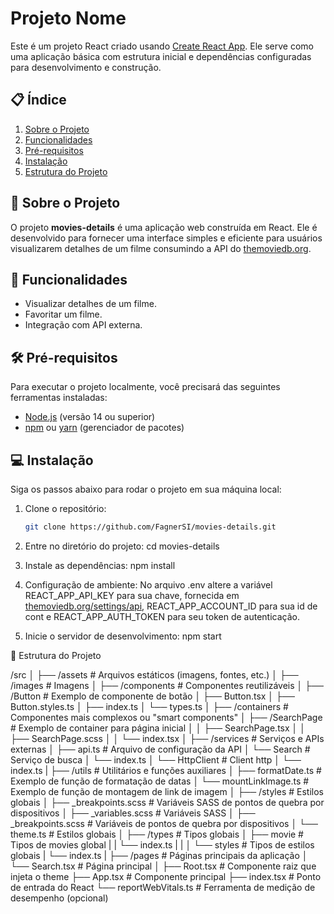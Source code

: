 # Projeto Nome

Este é um projeto React criado usando [Create React App](https://create-react-app.dev/). Ele serve como uma aplicação básica com estrutura inicial e dependências configuradas para desenvolvimento e construção.

## 📋 Índice

1. [Sobre o Projeto](#sobre-o-projeto)
2. [Funcionalidades](#funcionalidades)
3. [Pré-requisitos](#pré-requisitos)
4. [Instalação](#instalação)
5. [Estrutura do Projeto](#estrutura-do-projeto)

## 📝 Sobre o Projeto

O projeto **movies-details** é uma aplicação web construída em React. Ele é desenvolvido para fornecer uma interface simples e eficiente para usuários visualizarem detalhes de um filme consumindo a API do [themoviedb.org](https://developer.themoviedb.org/reference/intro/getting-started).

## 🚀 Funcionalidades

- Visualizar detalhes de um filme.
- Favoritar um filme.
- Integração com API externa.

## 🛠 Pré-requisitos

Para executar o projeto localmente, você precisará das seguintes ferramentas instaladas:

- [Node.js](https://nodejs.org/en/) (versão 14 ou superior)
- [npm](https://www.npmjs.com/) ou [yarn](https://yarnpkg.com/) (gerenciador de pacotes)

## 💻 Instalação

Siga os passos abaixo para rodar o projeto em sua máquina local:

1. Clone o repositório:

   ```bash
   git clone https://github.com/FagnerSI/movies-details.git

   ```

2. Entre no diretório do projeto:
   cd movies-details

3. Instale as dependências:
   npm install

4. Configuração de ambiente:
   No arquivo .env altere a variável REACT_APP_API_KEY para sua chave, fornecida em [themoviedb.org/settings/api](https://www.themoviedb.org/settings/api/regenerate_confirm), REACT_APP_ACCOUNT_ID para sua id de cont e REACT_APP_AUTH_TOKEN para seu token de autenticação.

5. Inicie o servidor de desenvolvimento:
   npm start

📂 Estrutura do Projeto

/src
│
├── /assets # Arquivos estáticos (imagens, fontes, etc.)
│ ├── /images # Imagens
│
├── /components # Componentes reutilizáveis
│ ├── /Button # Exemplo de componente de botão
│ ├── Button.tsx
│ ├── Button.styles.ts
│ ├── index.ts
│ └── types.ts
│
├── /containers # Componentes mais complexos ou "smart components"
│ ├── /SearchPage # Exemplo de container para página inicial
│ │ ├── SearchPage.tsx
│ │ ├── SearchPage.scss
│ │ └── index.tsx
│
├── /services # Serviços e APIs externas
│ ├── api.ts # Arquivo de configuração da API
│ └── Search # Serviço de busca
│ └── index.ts
│ └── HttpClient # Client http
│ └── index.ts
|
├── /utils # Utilitários e funções auxiliares
│ ├── formatDate.ts # Exemplo de função de formatação de datas
│ └── mountLinkImage.ts # Exemplo de função de montagem de link de imagem
│
├── /styles # Estilos globais
│ ├── \_breakpoints.scss # Variáveis SASS de pontos de quebra por dispositivos
│ ├── \_variables.scss # Variáveis SASS
│ ├── \_breakpoints.scss # Variáveis de pontos de quebra por dispositivos
│ └── theme.ts # Estilos globais
│
├── /types # Tipos globais
│ ├── movie # Tipos de movies global
| | └── index.ts
| |
│ └── styles # Tipos de estilos globais
| └── index.ts
|
├── /pages # Páginas principais da aplicação
│ └── Search.tsx # Página principal
│
├── Root.tsx # Componente raiz que injeta o theme
├── App.tsx # Componente principal
├── index.tsx # Ponto de entrada do React
└── reportWebVitals.ts # Ferramenta de medição de desempenho (opcional)
